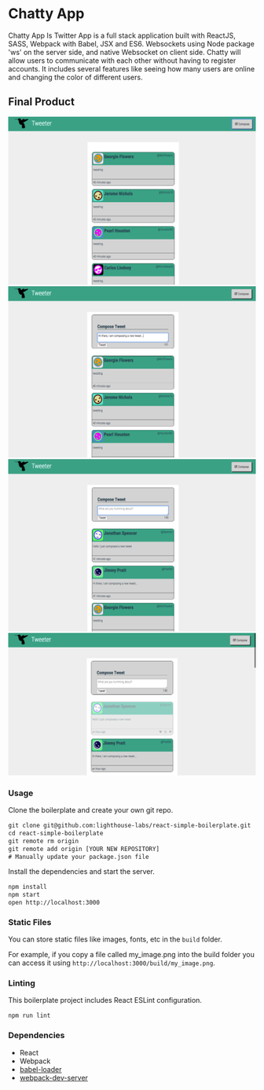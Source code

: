 # Chatty App

Chatty App Is Twitter App is a full stack application built with ReactJS, SASS, Webpack with Babel, JSX and ES6. Websockets using Node package 'ws' on the server side, and native Websocket on client side. Chatty will allow users to communicate with each other without having to register accounts. It includes several features like seeing how many users are online and changing the color of different users.

## Final Product 
!["Screenshot of Home Page. Compose section hidden"](https://github.com/79manuel/tweetr/blob/master/docs/Home%20page%20no%20compose.png?raw=true)
!["Screenshot of Home Page. Compose new tweet"](https://github.com/79manuel/tweetr/blob/master/docs/home%20page%20compose%20new%20tweet.png?raw=true)
!["Screenshot of Home Page. New tweet posted"](https://github.com/79manuel/tweetr/blob/master/docs/Home%20page%20post%20new%20tweet.png?raw=true)
!["Screenshot of Home Page. Hover"](https://github.com/79manuel/tweetr/blob/master/docs/Home%20page%20hover.png?raw=true)

### Usage

Clone the boilerplate and create your own git repo.

```
git clone git@github.com:lighthouse-labs/react-simple-boilerplate.git
cd react-simple-boilerplate
git remote rm origin
git remote add origin [YOUR NEW REPOSITORY]
# Manually update your package.json file
```

Install the dependencies and start the server.

```
npm install
npm start
open http://localhost:3000
```

### Static Files

You can store static files like images, fonts, etc in the `build` folder.

For example, if you copy a file called my_image.png into the build folder you can access it using `http://localhost:3000/build/my_image.png`.

### Linting

This boilerplate project includes React ESLint configuration.

```
npm run lint
```

### Dependencies

* React
* Webpack
* [babel-loader](https://github.com/babel/babel-loader)
* [webpack-dev-server](https://github.com/webpack/webpack-dev-server)
